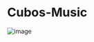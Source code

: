 # Cubos-Music


![image](https://user-images.githubusercontent.com/50378596/163725435-882d1f34-d043-4851-a324-6e99e098ba6a.png)
